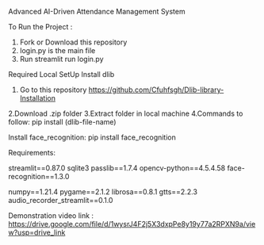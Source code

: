 Advanced AI-Driven Attendance Management System

To Run the Project :
1) Fork or Download this repository
2) login.py is the main file
3) Run streamlit run login.py

Required Local SetUp
Install dlib
1. Go to this repository 
https://github.com/Cfuhfsgh/Dlib-library-Installation

2.Download .zip folder
3.Extract folder in local machine
4.Commands to follow:
pip install (dlib-file-name)

Install face_recognition:
pip install face_recognition

Requirements:

streamlit==0.87.0
sqlite3
passlib==1.7.4
opencv-python==4.5.4.58
face-recognition==1.3.0


numpy==1.21.4
pygame==2.1.2
librosa==0.8.1
gtts==2.2.3
audio_recorder_streamlit==0.1.0


Demonstration video link : https://drive.google.com/file/d/1wysrJ4F2j5X3dxpPe8y19y77a2RPXN9a/view?usp=drive_link
